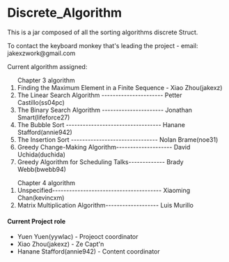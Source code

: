Discrete_Algorithm
================== 
<p>This is a jar composed of all the sorting algorithms discrete Struct.</p>
<p>To contact the keyboard monkey that's leading the project - email: jakexzwork@gmail.com</p>
<p>Current algorithm assigned:</p>
<ol>Chapter 3 algorithm
<li>Finding the Maximum Element in a Finite Sequence - Xiao Zhou(jakexz)</li>
<li>The Linear Search Algorithm ---------------------- Petter Castillo(ss04pc)</li>
<li>The Binary Search Algorithm ---------------------- Jonathan Smart(lifeforce27)</li>
<li>The Bubble Sort ---------------------------------- Hanane Stafford(annie942)</li>
<li>The Insertion Sort ------------------------------- Nolan Brame(noe31)</li>
<li>Greedy Change-Making Algorithm-------------------- David Uchida(duchida)</li>
<li>Greedy Algorithm for Scheduling Talks------------- Brady Webb(bwebb94)</li>
</ol>
<ol>Chapter 4 algorithm
<li>Unspecified--------------------------------------- Xiaoming Chan(kevincxm)</li>
<li>Matrix Multiplication Algorithm------------------- Luis Murillo</li>
</ol>

#### Current Project role ####
*   Yuen Yuen(yywlac) - Projeoct coordinator  
*   Xiao Zhou(jakexz) - Ze Capt'n  
*   Hanane Stafford(annie942) -  Content coordinator

    

